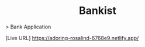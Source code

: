 <h1 align="center">Bankist</h1>
> Bank Application

[Live URL]
https://adoring-rosalind-6768e9.netlify.app/

